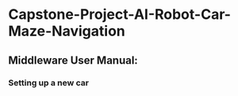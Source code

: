# Capstone-Project-AI-Robot-Car-Maze-Navigation

## Middleware User Manual:
### Setting up a new car
